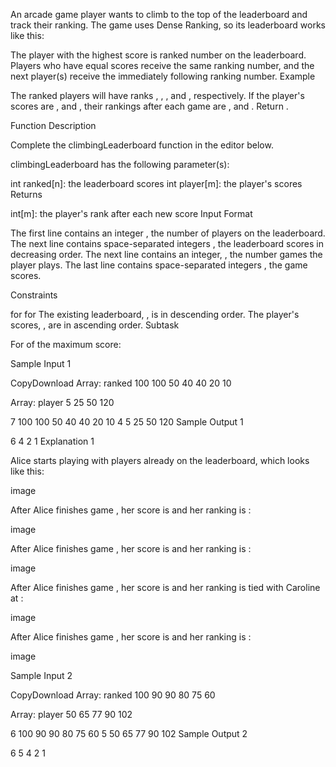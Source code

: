 An arcade game player wants to climb to the top of the leaderboard and track their ranking. The game uses Dense Ranking, so its leaderboard works like this:

The player with the highest score is ranked number  on the leaderboard.
Players who have equal scores receive the same ranking number, and the next player(s) receive the immediately following ranking number.
Example



The ranked players will have ranks , , , and , respectively. If the player's scores are ,  and , their rankings after each game are ,  and . Return .

Function Description

Complete the climbingLeaderboard function in the editor below.

climbingLeaderboard has the following parameter(s):

int ranked[n]: the leaderboard scores
int player[m]: the player's scores
Returns

int[m]: the player's rank after each new score
Input Format

The first line contains an integer , the number of players on the leaderboard.
The next line contains  space-separated integers , the leaderboard scores in decreasing order.
The next line contains an integer, , the number games the player plays.
The last line contains  space-separated integers , the game scores.

Constraints

 for 
 for 
The existing leaderboard, , is in descending order.
The player's scores, , are in ascending order.
Subtask

For  of the maximum score:

Sample Input 1

CopyDownload
Array: ranked
100
100
50
40
40
20
10

 



Array: player
5
25
50
120

 
7
100 100 50 40 40 20 10
4
5 25 50 120
Sample Output 1

6
4
2
1
Explanation 1

Alice starts playing with  players already on the leaderboard, which looks like this:

image

After Alice finishes game , her score is  and her ranking is :

image

After Alice finishes game , her score is  and her ranking is :

image

After Alice finishes game , her score is  and her ranking is tied with Caroline at :

image

After Alice finishes game , her score is  and her ranking is :

image


Sample Input 2

CopyDownload
Array: ranked
100
90
90
80
75
60

 



Array: player
50
65
77
90
102

 
6
100 90 90 80 75 60
5
50 65 77 90 102
Sample Output 2

6
5
4
2
1